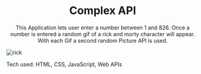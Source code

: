 <h1 align="center">Complex API </h1>
<P  align="center" >This Application lets user enter a number between 1 and 826. Once a number is entered a random gif of a rick and morty character will appear. With each Gif a second random Picture API is used.</p>

![rick ](https://user-images.githubusercontent.com/101954954/172288072-61cb47e1-cc48-4532-ac6f-7afd0f710612.png)


Tech used: HTML, CSS, JavaScript, Web APIs 
